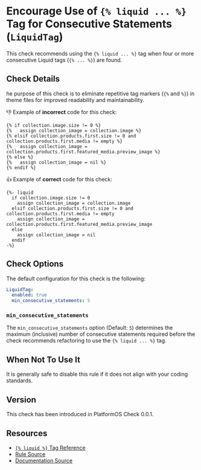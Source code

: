 # Encourage Use of `{% liquid ... %}` Tag for Consecutive Statements (`LiquidTag`)

This check recommends using the `{% liquid ... %}` tag when four or more consecutive Liquid tags (`{% ... %}`) are found.

## Check Details

he purpose of this check is to eliminate repetitive tag markers (`{%` and `%}`) in theme files for improved readability and maintainability.

:-1: Example of **incorrect** code for this check:

```liquid
{% if collection.image.size != 0 %}
{%   assign collection_image = collection.image %}
{% elsif collection.products.first.size != 0 and collection.products.first.media != empty %}
{%   assign collection_image = collection.products.first.featured_media.preview_image %}
{% else %}
{%   assign collection_image = nil %}
{% endif %}
```

:+1: Example of **correct** code for this check:

```liquid
{%- liquid
  if collection.image.size != 0
    assign collection_image = collection.image
  elsif collection.products.first.size != 0 and collection.products.first.media != empty
    assign collection_image = collection.products.first.featured_media.preview_image
  else
    assign collection_image = nil
  endif
-%}
```

## Check Options

The default configuration for this check is the following:

```yaml
LiquidTag:
  enabled: true
  min_consecutive_statements: 5
```

### `min_consecutive_statements`

The `min_consecutive_statements` option (Default: `5`) determines the maximum (inclusive) number of consecutive statements required before the check recommends refactoring to use the `{% liquid ... %}` tag.

## When Not To Use It

It is generally safe to disable this rule if it does not align with your coding standards.

## Version

This check has been introduced in PlatformOS Check 0.0.1.

## Resources

- [`{% liquid %}` Tag Reference][liquid]
- [Rule Source][codesource]
- [Documentation Source][docsource]

[liquid]: https://documentation.platformos.com/api-reference/liquid/platformos-tags
[codesource]: /lib/platformos_check/checks/liquid_tag.rb
[docsource]: /docs/checks/liquid_tag.md
